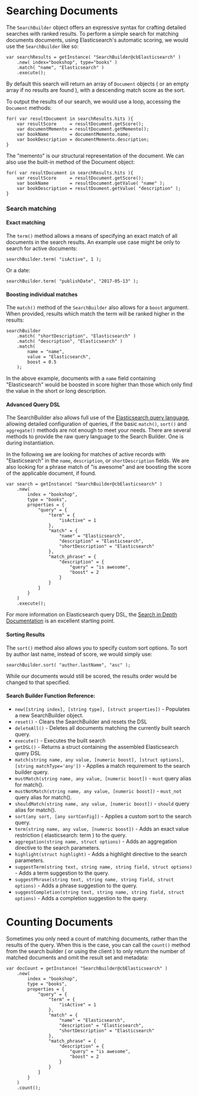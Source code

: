 Searching Documents
===================

The `SearchBuilder` object offers an expressive syntax for crafting detailed searches with ranked results.  To perform a simple search for matching documents documents, using Elasticsearch's automatic scoring, we would use the `SearchBuilder` like so:

```
var searchResults = getInstance( "SearchBuilder@cbElasticsearch" )
    .new( index="bookshop", type="books" )
    .match( "name", "Elasticsearch" )
    .execute();
```

By default this search will return an array of `Document` objects ( or an empty array if no results are found ), with a descending match score as the sort.

To output the results of our search, we would use a loop, accessing the `Document` methods:

```
for( var resultDocument in searchResults.hits ){
	var resultScore     = resultDocument.getScore();
	var documentMemento = resultDocument.getMemento();
	var bookName        = documentMemento.name;
	var bookDescription = documentMemento.description;
}
```

The "memento" is our structural representation of the document. We can also use the built-in method of the Document object:

```
for( var resultDocument in searchResults.hits ){
	var resultScore     = resultDocument.getScore();
	var bookName        = resultDocument.getValue( "name" );
	var bookDescription = resultDoument.getValue( "description" );
}
```

### Search matching


#### Exact matching

The `term()` method allows a means of specifying an exact match of all documents in the search results.  An example use case might be only to search for active documents:

```
searchBuilder.term( "isActive", 1 );
```

Or a date:

```
searchBuilder.term( "publishDate", "2017-05-13" );
```

#### Boosting individual matches

The `match()` method of the `SearchBuilder` also allows for a `boost` argument.  When provided, results which match the term will be ranked higher in the results:

```
searchBuilder
    .match( "shortDescription", "Elasticsearch" )
    .match( "description", "Elasticsearch" )
    .match(
        name = "name",
        value = "Elasticsearch",
        boost = 0.5
    );
```

In the above example, documents with a `name` field containing "Elasticsearch" would be boosted in score higher than those which only find the value in the short or long description.

#### Advanced Query DSL

The SearchBuilder also allows full use of the [Elasticsearch query language](https://www.elastic.co/guide/en/elasticsearch/reference/current/_introducing_the_query_language.html), allowing detailed configuration of queries, if the basic `match()`, `sort()` and `aggregate()` methods are not enough to meet your needs. There are several methods to provide the raw query language to the Search Builder.  One is during instantiation.

In the following we are looking for matches of active records with "Elasticsearch" in the `name`, `description`, or `shortDescription` fields. We are also looking for a phrase match of "is awesome" and are boosting the score of the applicable document, if found.

```
var search = getInstance( "SearchBuilder@cbElasticsearch" )
    .new(
        index = "bookshop",
        type = "books",
        properties = {
            "query" = {
                "term" = {
                    "isActive" = 1
                },
                "match" = {
                    "name" = "Elasticsearch",
                    "description" = "Elasticsearch",
                    "shortDescription" = "Elasticsearch"
                },
                "match_phrase" = {
                    "description" = {
                        "query" = "is awesome",
                        "boost" = 2
                    }
                }
            }
        }
    )
    .execute();
```

For more information on Elasticsearch query DSL, the [Search in Depth Documentation](https://www.elastic.co/guide/en/elasticsearch/guide/current/search-in-depth.html) is an excellent starting point.


#### Sorting Results

The `sort()` method also allows you to specify custom sort options.  To sort by author last name, instead of score, we would simply use:

```
searchBuilder.sort( "author.lastName", "asc" );
```

While our documents would still be scored, the results order would be changed to that specified.

#### Search Builder Function Reference:

* `new([string index], [string type], [struct properties])` - Populates a new SearchBuilder object.
* `reset()` - Clears the SearchBuilder and resets the DSL
* `deleteAll()` - Deletes all documents matching the currently built search query.
* `execute()` - Executes the built search
* `getDSL()` - Returns a struct containing the assembled Elasticsearch query DSL
* `match(string name, any value, [numeric boost], [struct options], [string matchType='any'])` - Applies a match requirement to the search builder query.
* `mustMatch(string name, any value, [numeric boost])` - `must` query alias for match().
* `mustNotMatch(string name, any value, [numeric boost])` - `must_not` query alias for match().
* `shouldMatch(string name, any value, [numeric boost])` - `should` query alias for match().
* `sort(any sort, [any sortConfig])` - Applies a custom sort to the search query.
* `term(string name, any value, [numeric boost])` - Adds an exact value restriction ( elasticsearch: term ) to the query.
* `aggregation(string name, struct options)`  - Adds an aggregation directive to the search parameters.
* `highlight(struct highlight)`  - Adds a highlight directive to the search parameters.
* `suggestTerm(string text, string name, string field, struct options)`  - Adds a term suggestion to the query.
* `suggestPhrase(string text, string name, string field, struct options)`  - Adds a phrase suggestion to the query.
* `suggestCompletion(string text, string name, string field, struct options)`  - Adds a completion suggestion to the query.

Counting Documents
===================

Sometimes you only need a count of matching documents, rather than the results of the query.  When this is the case, you can call the `count()` method from the search builder ( or using the client ) to only return the number of matched documents and omit the result set and metadata:

```
var docCount = getInstance( "SearchBuilder@cbElasticsearch" )
    .new(
        index = "bookshop",
        type = "books",
        properties = {
            "query" = {
                "term" = {
                    "isActive" = 1
                },
                "match" = {
                    "name" = "Elasticsearch",
                    "description" = "Elasticsearch",
                    "shortDescription" = "Elasticsearch"
                },
                "match_phrase" = {
                    "description" = {
                        "query" = "is awesome",
                        "boost" = 2
                    }
                }
            }
        }
    )
    .count();
```
